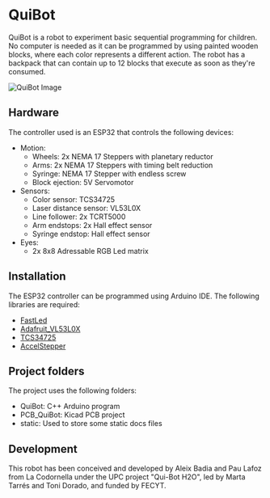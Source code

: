 # QuiBot

QuiBot is a robot to experiment basic sequential programming for children. No computer is needed as it can be programmed by using painted wooden blocks, where each color represents a different action. The robot has a backpack that can contain up to 12 blocks that execute as soon as they're consumed.

![QuiBot Image](./Images/DSC_4162.JPG)

## Hardware

The controller used is an ESP32 that controls the following devices:
 - Motion:
    - Wheels: 2x NEMA 17 Steppers with planetary reductor
    - Arms: 2x NEMA 17 Steppers with timing belt reduction
    - Syringe: NEMA 17 Stepper with endless screw
    - Block ejection: 5V Servomotor
 - Sensors:
    - Color sensor: TCS34725
    - Laser distance sensor: VL53L0X
    - Line follower: 2x TCRT5000
    - Arm endstops: 2x Hall effect sensor
    - Syringe endstop: Hall effect sensor
 - Eyes:
    - 2x 8x8 Adressable RGB Led matrix


## Installation

The ESP32 controller can be programmed using Arduino IDE. The following libraries are required:
 - [FastLed](https://github.com/FastLED/FastLED)
 - [Adafruit_VL53L0X](https://github.com/adafruit/Adafruit_VL53L0X)
 - [TCS34725](https://github.com/hideakitai/TCS34725)
 - [AccelStepper](https://github.com/waspinator/AccelStepper)


## Project folders

The project uses the following folders:
 - QuiBot: C++ Arduino program
 - PCB_QuiBot: Kicad PCB project
 - static: Used to store some static docs files


## Development

This robot has been conceived and developed by Aleix Badia and Pau Lafoz from La Codornella under the UPC project "Qui-Bot H2O", led by Marta Tarrés and Toni Dorado, and funded by FECYT.